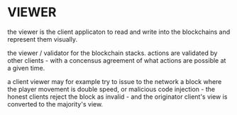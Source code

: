 # VIEWER

the viewer is the client applicaton to read and write into the blockchains and represent them visually.


the viewer / validator for the blockchain stacks. actions are validated by other clients - with a concensus agreement of what actions are possible at a given time.

a client viewer may for example try to issue to the network a block where the player movement is double speed, or malicious code injection - the honest clients reject the block as invalid - and the originator client's view is converted to the majority's view.


